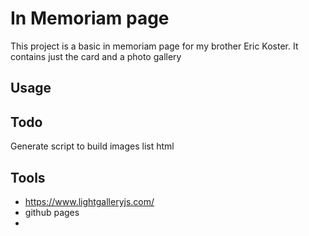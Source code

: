 # In Memoriam page
This project is a basic in memoriam page for my brother Eric Koster.
It contains just the card and a photo gallery

## Usage

## Todo
Generate script to build images list html

## Tools
- https://www.lightgalleryjs.com/
- github pages
- 
